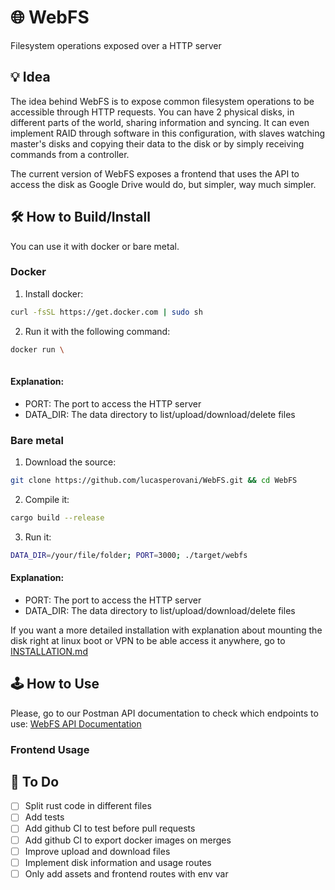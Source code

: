 # 🌐️ WebFS
Filesystem operations exposed over a HTTP server

## 💡️ Idea
The idea behind WebFS is to expose common filesystem operations to be accessible through HTTP requests. You can have 2 physical disks, in different parts of the world, sharing information and syncing. It can even implement RAID through software in this configuration, with slaves watching master's disks and copying their data to the disk or by simply receiving commands from a controller.

The current version of WebFS exposes a frontend that uses the API to access the disk as Google Drive would do, but simpler, way much simpler.

## 🛠️ How to Build/Install

You can use it with docker or bare metal.

### Docker

1. Install docker:
```sh
curl -fsSL https://get.docker.com | sudo sh
```
2. Run it with the following command:
```sh
docker run \
  
```
#### Explanation:
- PORT: The port to access the HTTP server
- DATA_DIR: The data directory to list/upload/download/delete files

### Bare metal
1. Download the source:
```sh
git clone https://github.com/lucasperovani/WebFS.git && cd WebFS
```
2. Compile it:
```sh
cargo build --release
```
3. Run it:
```sh
DATA_DIR=/your/file/folder; PORT=3000; ./target/webfs
```
#### Explanation:
- PORT: The port to access the HTTP server
- DATA_DIR: The data directory to list/upload/download/delete files

If you want a more detailed installation with explanation about mounting the disk right at linux boot or VPN to be able access it anywhere, go to [INSTALLATION.md](INSTALLATION.md)

## 🕹️ How to Use

Please, go to our Postman API documentation to check which endpoints to use:
[WebFS API Documentation](https://www.postman.com/planetary-firefly-988785/webfs/collection/c1ydxpm/webfs?action=share&creator=21227029)

### Frontend Usage

## 📝️ To Do
- [ ] Split rust code in different files
- [ ] Add tests
- [ ] Add github CI to test before pull requests
- [ ] Add github CI to export docker images on merges
- [ ] Improve upload and download files
- [ ] Implement disk information and usage routes
- [ ] Only add assets and frontend routes with env var
